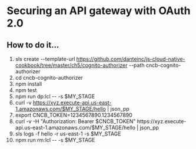 # Securing an API gateway with OAuth 2.0

## How to do it...
1. sls create --template-url https://github.com/danteinc/js-cloud-native-cookbook/tree/master/ch5/cognito-authorizer --path cncb-cognito-authorizer
2. cd cncb-cognito-authorizer
3. npm install
4. npm test
5. npm run dp:lcl -- -s $MY_STAGE
6. curl -v https://xyz.execute-api.us-east-1.amazonaws.com/$MY_STAGE/hello | json_pp
7. export CNCB_TOKEN=1234567890.1234567890
8. curl -v -H "Authorization: Bearer $CNCB_TOKEN"  https://xyz.execute-api.us-east-1.amazonaws.com/$MY_STAGE/hello | json_pp
9. sls logs -f hello -r us-east-1 -s $MY_STAGE
10. npm run rm:lcl -- -s $MY_STAGE

